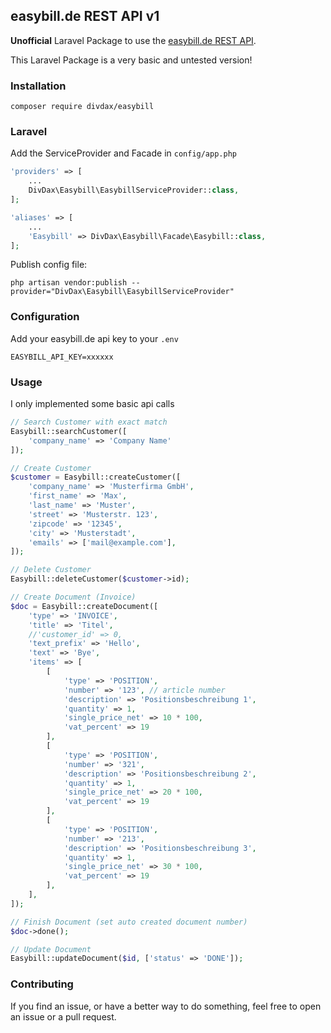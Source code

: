 ## easybill.de REST API v1

**Unofficial** Laravel Package to use the [easybill.de REST API](https://www.easybill.de/api).

This Laravel Package is a very basic and untested version!

### Installation

```
composer require divdax/easybill
```

### Laravel

Add the ServiceProvider and Facade in ```config/app.php```

```php
'providers' => [
    ...
    DivDax\Easybill\EasybillServiceProvider::class,
];

'aliases' => [
    ...
    'Easybill' => DivDax\Easybill\Facade\Easybill::class,
];
```

Publish config file:
```
php artisan vendor:publish --provider="DivDax\Easybill\EasybillServiceProvider"
```

### Configuration

Add your easybill.de api key to your ```.env```

```
EASYBILL_API_KEY=xxxxxx
```

### Usage

I only implemented some basic api calls

```php
// Search Customer with exact match
Easybill::searchCustomer([
    'company_name' => 'Company Name'
]);

// Create Customer
$customer = Easybill::createCustomer([
    'company_name' => 'Musterfirma GmbH',
    'first_name' => 'Max',
    'last_name' => 'Muster',
    'street' => 'Musterstr. 123',
    'zipcode' => '12345',
    'city' => 'Musterstadt',
    'emails' => ['mail@example.com'],
]);

// Delete Customer
Easybill::deleteCustomer($customer->id);

// Create Document (Invoice)
$doc = Easybill::createDocument([
    'type' => 'INVOICE',
    'title' => 'Titel',
    //'customer_id' => 0,
    'text_prefix' => 'Hello',
    'text' => 'Bye',
    'items' => [
        [
            'type' => 'POSITION',
            'number' => '123', // article number
            'description' => 'Positionsbeschreibung 1',
            'quantity' => 1,
            'single_price_net' => 10 * 100,
            'vat_percent' => 19
        ],
        [
            'type' => 'POSITION',
            'number' => '321',
            'description' => 'Positionsbeschreibung 2',
            'quantity' => 1,
            'single_price_net' => 20 * 100,
            'vat_percent' => 19
        ],
        [
            'type' => 'POSITION',
            'number' => '213',
            'description' => 'Positionsbeschreibung 3',
            'quantity' => 1,
            'single_price_net' => 30 * 100,
            'vat_percent' => 19
        ],
    ],
]);

// Finish Document (set auto created document number)
$doc->done();

// Update Document
Easybill::updateDocument($id, ['status' => 'DONE']);
```

### Contributing

If you find an issue, or have a better way to do something, feel free to open an issue or a pull request.